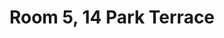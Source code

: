 ---
basin: 'No'
cudn: true
floor: Second
grade: 4
images: []
living_room: 'No'
location: Park Terrace
name: '5'
network: Wireless Only
title: Room 5, 14 Park Terrace
---